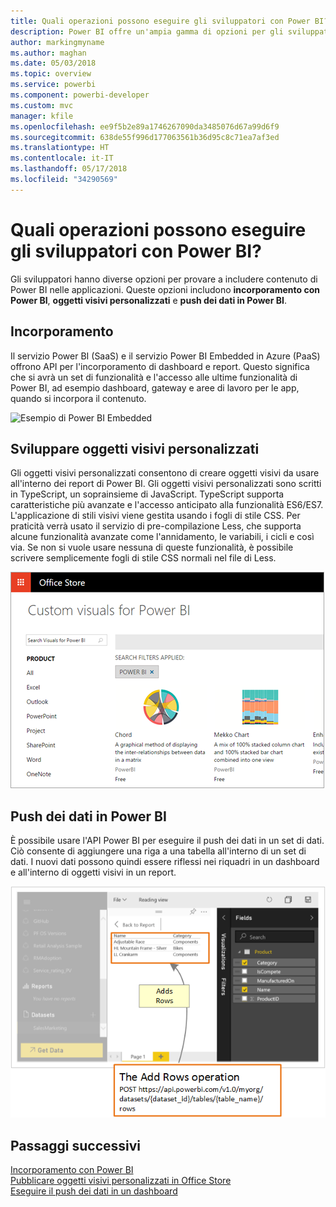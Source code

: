 ```yaml
---
title: Quali operazioni possono eseguire gli sviluppatori con Power BI?
description: Power BI offre un'ampia gamma di opzioni per gli sviluppatori, che vanno dall'incorporamento agli oggetti visivi personalizzati fino ai set di dati in streaming.
author: markingmyname
ms.author: maghan
ms.date: 05/03/2018
ms.topic: overview
ms.service: powerbi
ms.component: powerbi-developer
ms.custom: mvc
manager: kfile
ms.openlocfilehash: ee9f5b2e89a1746267090da3485076d67a99d6f9
ms.sourcegitcommit: 638de55f996d177063561b36d95c8c71ea7af3ed
ms.translationtype: HT
ms.contentlocale: it-IT
ms.lasthandoff: 05/17/2018
ms.locfileid: "34290569"
---
```

# <a name="what-can-developers-do-with-power-bi"></a>Quali operazioni possono eseguire gli sviluppatori con Power BI?

Gli sviluppatori hanno diverse opzioni per provare a includere contenuto di Power BI nelle applicazioni. Queste opzioni includono **incorporamento con Power BI**, **oggetti visivi personalizzati** e **push dei dati in Power BI**.

## <a name="embedding"></a>Incorporamento
Il servizio Power BI (SaaS) e il servizio Power BI Embedded in Azure (PaaS) offrono API per l'incorporamento di dashboard e report. Questo significa che si avrà un set di funzionalità e l'accesso alle ultime funzionalità di Power BI, ad esempio dashboard, gateway e aree di lavoro per le app, quando si incorpora il contenuto.

![Esempio di Power BI Embedded](media/what-can-you-do/what-can-you-do-01.png)

## <a name="develop-custom-visuals"></a>Sviluppare oggetti visivi personalizzati
Gli oggetti visivi personalizzati consentono di creare oggetti visivi da usare all'interno dei report di Power BI. Gli oggetti visivi personalizzati sono scritti in TypeScript, un soprainsieme di JavaScript. TypeScript supporta caratteristiche più avanzate e l'accesso anticipato alla funzionalità ES6/ES7. L'applicazione di stili visivi viene gestita usando i fogli di stile CSS. Per praticità verrà usato il servizio di pre-compilazione Less, che supporta alcune funzionalità avanzate come l'annidamento, le variabili, i cicli e così via. Se non si vuole usare nessuna di queste funzionalità, è possibile scrivere semplicemente fogli di stile CSS normali nel file di Less.

![Esempio di oggetti visivi](media/what-can-you-do/powerbi-custom-visual-store.png)

## <a name="push-data-into-power-bi"></a>Push dei dati in Power BI
È possibile usare l'API Power BI per eseguire il push dei dati in un set di dati. Ciò consente di aggiungere una riga a una tabella all'interno di un set di dati. I nuovi dati possono quindi essere riflessi nei riquadri in un dashboard e all'interno di oggetti visivi in un report.

![Esempio di push dei dati](media/what-can-you-do/powerbi-push-data.png)

## <a name="next-steps"></a>Passaggi successivi
[Incorporamento con Power BI](embedding.md)  
[Pubblicare oggetti visivi personalizzati in Office Store](office-store.md)  
[Eseguire il push dei dati in un dashboard](walkthrough-push-data.md)
